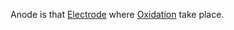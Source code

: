 Anode is that [Electrode](Jee/Chemistry/Electrochemistry/Electrode.md) where [Oxidation](Jee/Chemistry/Electrochemistry/Oxidation.md) take place.